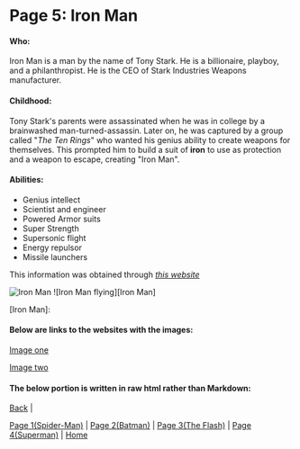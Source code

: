 # Page 5: Iron Man

#### Who:
Iron Man is a man by the name of Tony Stark. He is a billionaire, playboy, and a
philanthropist. He is the CEO of Stark Industries Weapons manufacturer.

#### Childhood:
Tony Stark's parents were assassinated when he was in college by a brainwashed
man-turned-assassin. Later on, he was captured by a group called "*The Ten Rings*" 
who wanted his genius ability to create weapons for themselves. This prompted him
to build a suit of **iron** to use as protection and a weapon to escape, creating 
"Iron Man".

#### Abilities:
* Genius intellect
* Scientist and engineer
* Powered Armor suits
* Super Strength
* Supersonic flight
* Energy repulsor
* Missile launchers

This information was obtained through [*this website*](https://en.wikipedia.org/wiki/Iron_Man)

![Iron Man](https://static.wikia.nocookie.net/marveldatabase/images/4/4d/Iron_Man_Armor_Model_37_from_Fear_Itself_Vol_1_1_cover.jpg/revision/latest/scale-to-width-down/324?cb=20201009051947)
![Iron Man flying][Iron Man]

[Iron Man]: 

#### Below are links to the websites with the images:
[Image one](https://marvel.fandom.com/wiki/Iron_Man_Armor_Model_37)

[Image two](https://www.writeups.org/iron-man-armor-golden-avenger-mk5-marvel-comics/)

#### The below portion is written in raw html rather than Markdown:



[Back](Mark4.md) |

[Page 1(Spider-Man)](Mark1.md) | 
[Page 2(Batman)](Mark2.md) | 
[Page 3(The Flash)](Mark3.md) | 
[Page 4(Superman)](Mark4.md) | 
[Home](README.md)